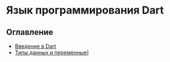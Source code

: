 # Язык программирования Dart

## Оглавление

- [Введение в Dart](./01-Введение-в-Dart)
- [Типы данных и переменные](./02-Типы-данных-и-переменные)]
